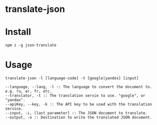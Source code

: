 translate-json
=====

# Install

    npm i -g json-translate

# Usage

    translate-json -l [language-code] -t [google|yandex] [input]

    --language, --lang, -l :: The language to convert the document to. e.g. ru, ar, fr, etc.
    --translator, -t :: The translation servie to use. "google", or "yandax".
    --apiKey, --key, -k :: The API key to be used with the translation service.
    --input, -i, [last parameter] :: The JSON document to translate. 
    --output, -o :: Destination to write the translated JSON document.
